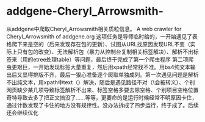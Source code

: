 # addgene-Cheryl_Arrowsmith-
从addgene中爬取Cheryl_Arrowsmith相关质粒信息。 A web crawler for Cheryl_Arrowsmith of addgene.org
这项任务是导师临时给的，一开始遇见了表格爬下来是空的（后来发现存在包的更新）、试图从URL找原因发现URL不变（实际上只有包的改变）、无法解析包（暴力从控制台复制相关标签解决）、解析不出标签来（用的etree处理table）等问题，最后终于完成了第一个爬虫程序
第二项爬虫更艰巨，一开始发现标签大量重复，然后用xpath经常找不准。用bs4纯文本输出后又显得排版不齐，最后一狠心准备逐个爬取单独成列。第一次遇见问题是解析不出纯文本，用xpath中text（）解决，随后是遇见路径不对（\会被转义）、个别网页缺少某几项导致标签解析不出来、标签空格多要去除空格、个别项目空格位置奇特导致去多了把正文搞没了……等等，更要命的是运行时候经常不明原因卡住，通过计数发现了卡住的地方没有规律性。没办法拆成了四步运行，终于成了。后续还会继续优化
